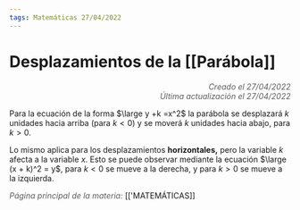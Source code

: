 ```yaml
---
tags: Matemáticas 27/04/2022
---
```


# Desplazamientos de la [[Parábola]]
<div style="text-align: right; opacity: 0.7; font-style: italic;">Creado el 27/04/2022</div>
<div style="text-align: right; opacity: 0.7; font-style: italic;">Última actualización el 27/04/2022</div>

Para la ecuación de la forma $\large y +k =x^2$ la parábola se desplazará $k$ unidades hacia arriba (para $k < 0$) y se moverá $k$ unidades hacia abajo, para $k > 0$.

Lo mismo aplica para los desplazamientos **horizontales,** pero la variable $k$ afecta a la variable $x$. Esto se puede observar mediante la ecuación $\large (x + k)^2 = y$, para $k < 0$ se mueve a la derecha, y para $k > 0$ se mueve a la izquierda.

<span style="opacity: 0.7; font-style: italic;">Página principal de la materia:</span> [['MATEMÁTICAS]]